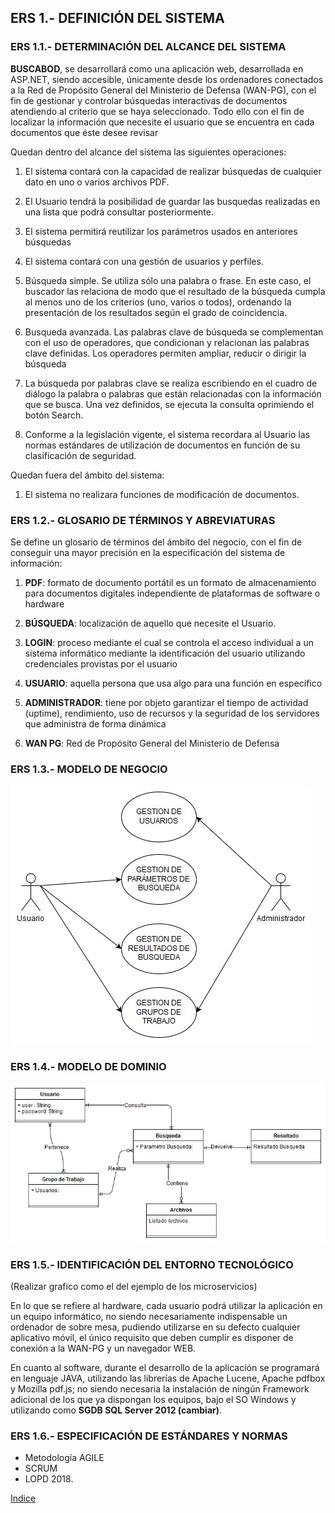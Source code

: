 ## ERS 1.- DEFINICIÓN DEL SISTEMA

### ERS 1.1.- DETERMINACIÓN DEL ALCANCE DEL SISTEMA

**BUSCABOD**, se desarrollará como una aplicación web, desarrollada en ASP.NET,
siendo accesible, únicamente desde los ordenadores conectados a la Red de
Propósito General del Ministerio de Defensa (WAN-PG), con el fin de gestionar y
controlar búsquedas interactivas de documentos atendiendo al criterio que se
haya seleccionado. Todo ello con el fin de localizar la información que necesite
el usuario que se encuentra en cada documentos que éste desee revisar

Quedan dentro del alcance del sistema las siguientes operaciones:

1.  El sistema contará con la capacidad de realizar búsquedas de cualquier dato
    en uno o varios archivos PDF.

2.  El Usuario tendrá la posibilidad de guardar las busquedas realizadas en una
    lista que podrá consultar posteriormente.

3.  El sistema permitirá reutilizar los parámetros usados en anteriores
    búsquedas

4.  El sistema contará con una gestión de usuarios y perfiles.

5.  Búsqueda simple. Se utiliza sólo una palabra o frase. En este caso, el
    buscador las relaciona de modo que el resultado de la búsqueda cumpla al
    menos uno de los criterios (uno, varios o todos), ordenando la presentación
    de los resultados según el grado de coincidencia.

6.  Busqueda avanzada. Las palabras clave de búsqueda se complementan con el uso
    de operadores, que condicionan y relacionan las palabras clave definidas.
    Los operadores permiten ampliar, reducir o dirigir la búsqueda

7.  La búsqueda por palabras clave se realiza escribiendo en el cuadro de
    diálogo la palabra o palabras que están relacionadas con la información que
    se busca. Una vez definidos, se ejecuta la consulta oprimiendo el botón
    Search.

8.  Conforme a la legislación vigente, el sistema recordara al Usuario las
    normas estándares de utilización de documentos en función de su
    clasificación de seguridad.

Quedan fuera del ámbito del sistema:

1.  El sistema no realizara funciones de modificación de documentos.

### ERS 1.2.- GLOSARIO DE TÉRMINOS Y ABREVIATURAS

Se define un glosario de términos del ámbito del negocio, con el fin de
conseguir una mayor precisión en la especificación del sistema de información:

1.  **PDF**: formato de documento portátil es un formato de almacenamiento para
    documentos digitales independiente de plataformas de software o hardware

2.  **BÚSQUEDA**: localización de aquello que necesite el Usuario.

3.  **LOGIN**: proceso mediante el cual se controla el acceso individual a un
    sistema informático mediante la identificación del usuario utilizando credenciales provistas por el usuario

4.  **USUARIO**: aquella persona que usa algo para una función en específico

5.  **ADMINISTRADOR**: tiene por objeto garantizar el tiempo de actividad (uptime),
    rendimiento, uso de recursos y la seguridad de los servidores que administra
    de forma dinámica

6.  **WAN PG**: Red de Propósito General del Ministerio de Defensa

### ERS 1.3.- MODELO DE NEGOCIO

![alt text](https://github.com/DptoSIC/BuscaBOD/blob/master/imagenes%20busca%20bod/modelo%20de%20negocio.jpg "Modelo de Negocio")

### ERS 1.4.- MODELO DE DOMINIO

![alt text](https://github.com/DptoSIC/BuscaBOD/blob/master/imagenes%20busca%20bod/Modelo%20de%20dominio.jpg "Modelo de Dominio")


### ERS 1.5.- IDENTIFICACIÓN DEL ENTORNO TECNOLÓGICO

(Realizar grafico como el del ejemplo de los microservicios)

En lo que se refiere al hardware, cada usuario podrá utilizar la aplicación en
un equipo informático, no siendo necesariamente indispensable un ordenador de
sobre mesa, pudiendo utilizarse en su defecto cualquier aplicativo móvil, el
único requisito que deben cumplir es disponer de conexión a la WAN-PG y un navegador WEB.

En cuanto al software, durante el desarrollo de la aplicación se programará en lenguaje JAVA, utilizando las librerías de Apache Lucene, Apache pdfbox y Mozilla pdf.js; no siendo necesaria la instalación de ningún
Framework adicional de los que ya dispongan los equipos, bajo el SO Windows y
utilizando como **SGDB SQL Server 2012 (cambiar)**.

### ERS 1.6.- ESPECIFICACIÓN DE ESTÁNDARES Y NORMAS

-   Metodología AGILE
-   SCRUM
-   LOPD 2018.


[Indice](https://github.com/DptoSIC/BuscaBOD/blob/master/ERS.md)
